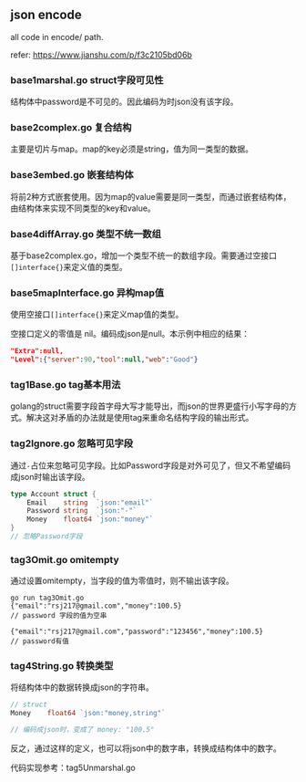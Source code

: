 



## json encode

all code in encode/ path.

refer: https://www.jianshu.com/p/f3c2105bd06b



### base1marshal.go struct字段可见性

结构体中password是不可见的。因此编码为时json没有该字段。



### base2complex.go 复合结构

主要是切片与map。map的key必须是string，值为同一类型的数据。



### base3embed.go 嵌套结构体

将前2种方式嵌套使用。因为map的value需要是同一类型，而通过嵌套结构体，由结构体来实现不同类型的key和value。



### base4diffArray.go 类型不统一数组

基于base2complex.go，增加一个类型不统一的数组字段。需要通过空接口`[]interface{}`来定义值的类型。



### base5mapInterface.go 异构map值

使用空接口`[]interface{}`来定义map值的类型。

空接口定义的零值是 nil。编码成json是null。本示例中相应的结果：

```json
"Extra":null,
"Level":{"server":90,"tool":null,"web":"Good"}
```



### tag1Base.go tag基本用法

golang的struct需要字段首字母大写才能导出，而json的世界更盛行小写字母的方式。解决这对矛盾的办法就是使用tag来重命名结构字段的输出形式。



### tag2Ignore.go 忽略可见字段

通过`-`占位来忽略可见字段。比如Password字段是对外可见了，但又不希望编码成json时输出该字段。

```go
type Account struct {
	Email    string  `json:"email"`
	Password string  `json:"-"`
	Money    float64 `json:"money"`
}
// 忽略Password字段
```



### tag3Omit.go omitempty

通过设置omitempty，当字段的值为零值时，则不输出该字段。

```shell
go run tag3Omit.go
{"email":"rsj217@gmail.com","money":100.5}
// password 字段的值为空串

{"email":"rsj217@gmail.com","password":"123456","money":100.5}
// password有值
```



### tag4String.go 转换类型

将结构体中的数据转换成json的字符串。

```go
// struct
Money    float64 `json:"money,string"`

// 编码成json时，变成了 money: "100.5"
```

反之，通过这样的定义，也可以将json中的数字串，转换成结构体中的数字。

代码实现参考：tag5Unmarshal.go